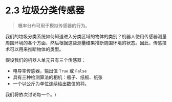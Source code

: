 # 2.3 垃圾分类传感器

> 概率分布可用于模拟传感器的行为。

我们的垃圾分类系统如何知道进入分类区域的物体的类别？机器人使用传感器测量周围环境的各个方面，然后根据这些测量结果推断周围环境的状态。因此，传感技术可以用来推断物体的类型。

假设我们的机器人单元只有三个传感器：

* 电导率传感器，输出值 `True` 或 `False`
* 具有三种检测算法的相机：瓶子、纸板、纸张
* 一个以公斤为单位连续给出数值的秤。

我们将依次讨论每一个。\
